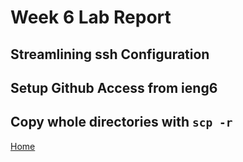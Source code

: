 # Week 6 Lab Report

## Streamlining ssh Configuration


## Setup Github Access from ieng6


## Copy whole directories with `scp -r`



[Home](https://pgrimaldo03.github.io/cse15l-lab-reports/)